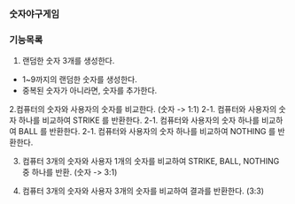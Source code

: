 ### 숫자야구게임

### 기능목록

1. 랜덤한 숫자 3개를 생성한다.
- 1~9까지의 랜덤한 숫자를 생성한다.
- 중복된 숫자가 아니라면, 숫자를 추가한다.

2.컴퓨터의 숫자와 사용자의 숫자를 비교한다. (숫자 -> 1:1)
    2-1. 컴퓨터와 사용자의 숫자 하나를 비교하여 STRIKE  를 반환한다.
    2-1. 컴퓨터와 사용자의 숫자 하나를 비교하여 BALL    를 반환한다.
    2-1. 컴퓨터와 사용자의 숫자 하나를 비교하여 NOTHING 를 반환한다.

3. 컴퓨터 3개의 숫자와 사용자 1개의 숫자를 비교하여 STRIKE, BALL, NOTHING 중 하나를 반환. (숫자 -> 3:1)

4. 컴퓨터 3개의 숫자와 사용자 3개의 숫자를 비교하여 결과를 반환한다. (3:3)





